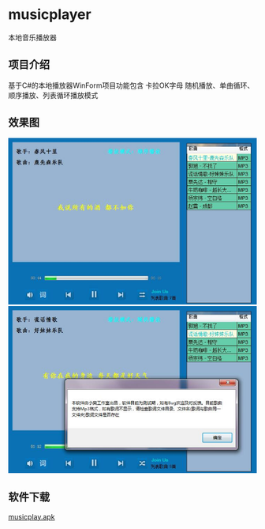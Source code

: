 # musicplayer
本地音乐播放器

## 项目介绍
基于C#的本地播放器WinForm项目功能包含 卡拉OK字母 随机播放、单曲循环、顺序播放、列表循环播放模式
## 效果图
![软件截图](https://github.com/best-fan/musicplayer/blob/master/img/main.jpg)  
![软件截图](https://github.com/best-fan/musicplayer/blob/master/img/main1.jpg)  

## 软件下载
[musicplay.apk](https://github.com/best-fan/musicplayer/blob/master/MusicPlayer/x86/%E6%92%AD%E6%94%BE%E5%99%A8.zip)